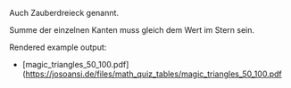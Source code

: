Auch Zauberdreieck genannt.

Summe der einzelnen Kanten muss gleich dem Wert im Stern sein.

Rendered example output:

* [magic_triangles_50_100.pdf](https://josoansi.de/files/math_quiz_tables/magic_triangles_50_100.pdf
